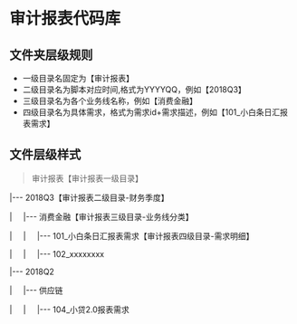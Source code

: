 # 审计报表代码库

## 文件夹层级规则

- 一级目录名固定为【审计报表】
- 二级目录名为脚本对应时间,格式为YYYYQQ，例如【2018Q3】
- 三级目录名为各个业务线名称，例如【消费金融】
- 四级目录名为具体需求，格式为需求id+需求描述，例如【101_小白条日汇报表需求】

## 文件层级样式

 >审计报表【审计报表一级目录】
 
 |--- 2018Q3【审计报表二级目录-财务季度】
 
 |&nbsp;&nbsp;&nbsp;&nbsp;&nbsp;|--- 消费金融【审计报表三级目录-业务线分类】
 
 |&nbsp;&nbsp;&nbsp;&nbsp;&nbsp;|&nbsp;&nbsp;&nbsp;&nbsp;&nbsp;|--- 101_小白条日汇报表需求【审计报表四级目录-需求明细】
 
 |&nbsp;&nbsp;&nbsp;&nbsp;&nbsp;|&nbsp;&nbsp;&nbsp;&nbsp;&nbsp;|--- 102_xxxxxxxx
 
 |--- 2018Q2
 
 |&nbsp;&nbsp;&nbsp;&nbsp;&nbsp;|--- 供应链
 
 |&nbsp;&nbsp;&nbsp;&nbsp;&nbsp;|&nbsp;&nbsp;&nbsp;&nbsp;&nbsp;|--- 104_小贷2.0报表需求
